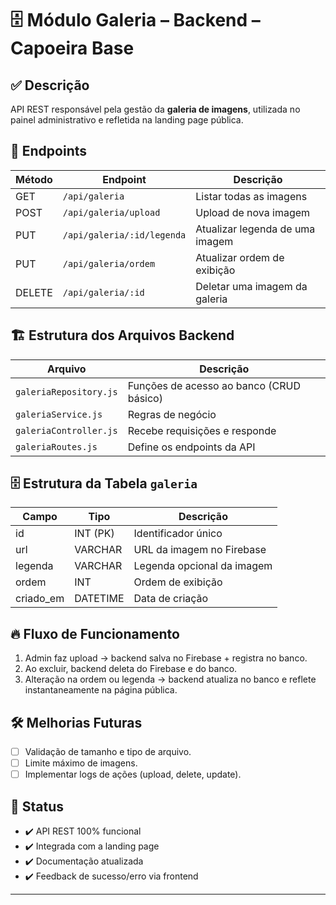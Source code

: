 # 🗄️ Módulo Galeria – Backend – Capoeira Base

## ✅ Descrição
API REST responsável pela gestão da **galeria de imagens**, utilizada no painel administrativo e refletida na landing page pública.

## 🔗 Endpoints
| Método | Endpoint                  | Descrição                         |
|--------|----------------------------|------------------------------------|
| GET    | `/api/galeria`             | Listar todas as imagens            |
| POST   | `/api/galeria/upload`      | Upload de nova imagem              |
| PUT    | `/api/galeria/:id/legenda` | Atualizar legenda de uma imagem    |
| PUT    | `/api/galeria/ordem`       | Atualizar ordem de exibição        |
| DELETE | `/api/galeria/:id`         | Deletar uma imagem da galeria      |

## 🏗️ Estrutura dos Arquivos Backend
| Arquivo                      | Descrição                                |
|------------------------------|-------------------------------------------|
| `galeriaRepository.js`       | Funções de acesso ao banco (CRUD básico) |
| `galeriaService.js`          | Regras de negócio                        |
| `galeriaController.js`       | Recebe requisições e responde            |
| `galeriaRoutes.js`           | Define os endpoints da API               |

## 🗄️ Estrutura da Tabela `galeria`
| Campo      | Tipo       | Descrição                   |
|-------------|------------|-----------------------------|
| id          | INT (PK)   | Identificador único         |
| url         | VARCHAR    | URL da imagem no Firebase   |
| legenda     | VARCHAR    | Legenda opcional da imagem  |
| ordem       | INT        | Ordem de exibição           |
| criado_em   | DATETIME   | Data de criação             |

## 🔥 Fluxo de Funcionamento
1. Admin faz upload → backend salva no Firebase + registra no banco.
2. Ao excluir, backend deleta do Firebase e do banco.
3. Alteração na ordem ou legenda → backend atualiza no banco e reflete instantaneamente na página pública.

## 🛠️ Melhorias Futuras
- [ ] Validação de tamanho e tipo de arquivo.
- [ ] Limite máximo de imagens.
- [ ] Implementar logs de ações (upload, delete, update).

## 🎯 Status
- ✔️ API REST 100% funcional
- ✔️ Integrada com a landing page
- ✔️ Documentação atualizada
- ✔️ Feedback de sucesso/erro via frontend

---
